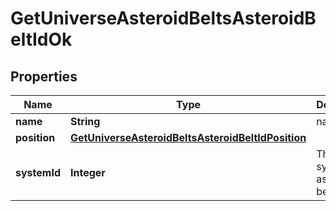 
# GetUniverseAsteroidBeltsAsteroidBeltIdOk

## Properties
Name | Type | Description | Notes
------------ | ------------- | ------------- | -------------
**name** | **String** | name string | 
**position** | [**GetUniverseAsteroidBeltsAsteroidBeltIdPosition**](GetUniverseAsteroidBeltsAsteroidBeltIdPosition.md) |  |  [optional]
**systemId** | **Integer** | The solar system this asteroid belt is in | 



